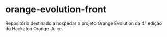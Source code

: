 # orange-evolution-front
Repositório destinado a hospedar o projeto Orange Evolution da 4ª edição do Hackaton Orange Juice.
